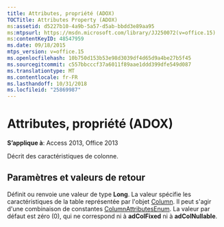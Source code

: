 ```yaml
---
title: Attributes, propriété (ADOX)
TOCTitle: Attributes Property (ADOX)
ms:assetid: d5227b10-4a9b-5a57-d5ab-bbdd3e89aa95
ms:mtpsurl: https://msdn.microsoft.com/library/JJ250072(v=office.15)
ms:contentKeyID: 48547959
ms.date: 09/18/2015
mtps_version: v=office.15
ms.openlocfilehash: 10b750d153b53e98d3039df4d65d9a4be27b5f45
ms.sourcegitcommit: c557bbcccf37a6011f89aae1ddd399dfe549d087
ms.translationtype: MT
ms.contentlocale: fr-FR
ms.lasthandoff: 10/31/2018
ms.locfileid: "25869987"
---
```

# <a name="attributes-property-adox"></a>Attributes, propriété (ADOX)


**S’applique à**: Access 2013, Office 2013

Décrit des caractéristiques de colonne.

## <a name="settings-and-return-values"></a>Paramètres et valeurs de retour

Définit ou renvoie une valeur de type **Long**. La valeur spécifie les caractéristiques de la table représentée par l'objet [Column](column-object-adox.md). Il peut s'agir d'une combinaison de constantes [ColumnAttributesEnum](columnattributesenum.md). La valeur par défaut est zéro (0), qui ne correspond ni à **adColFixed** ni à **adColNullable**.

